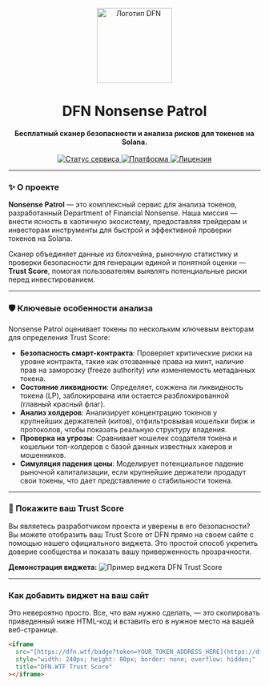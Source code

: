 <p align="center">
  <img src="https://dfn.wtf/DFN_logo_IDK_center.png" alt="Логотип DFN" width="150"/>
</p>

<h1 align="center">DFN Nonsense Patrol</h1>

<p align="center">
  <strong>Бесплатный сканер безопасности и анализа рисков для токенов на Solana.</strong>
  <br />
  <br />
    <a href="https://dfn.wtf/patrol">
    <img src="https://img.shields.io/badge/service-online-success.svg" alt="Статус сервиса">
  </a>
  <a href="https://github.com/dfnwtf/patrol">
    <img src="https://img.shields.io/badge/platform-Solana-blueviolet.svg" alt="Платформа">
  </a>
  <a href="LICENSE">
    <img src="https://img.shields.io/badge/license-MIT-green.svg" alt="Лицензия">
  </a>
</p>

***

### ✨ О проекте

**Nonsense Patrol** — это комплексный сервис для анализа токенов, разработанный Department of Financial Nonsense. Наша миссия — внести ясность в хаотичную экосистему, предоставляя трейдерам и инвесторам инструменты для быстрой и эффективной проверки токенов на Solana.

Сканер объединяет данные из блокчейна, рыночную статистику и проверки безопасности для генерации единой и понятной оценки — **Trust Score**, помогая пользователям выявлять потенциальные риски перед инвестированием.

***

### 🛡️ Ключевые особенности анализа

Nonsense Patrol оценивает токены по нескольким ключевым векторам для определения Trust Score:

* **Безопасность смарт-контракта**: Проверяет критические риски на уровне контракта, такие как отозванные права на минт, наличие прав на заморозку (freeze authority) или изменяемость метаданных токена.
* **Состояние ликвидности**: Определяет, сожжена ли ликвидность токена (LP), заблокирована или остается разблокированной (главный красный флаг).
* **Анализ холдеров**: Анализирует концентрацию токенов у крупнейших держателей (китов), отфильтровывая кошельки бирж и протоколов, чтобы показать реальную структуру владения.
* **Проверка на угрозы**: Сравнивает кошелек создателя токена и кошельки топ-холдеров с базой данных известных хакеров и мошенников.
* **Симуляция падения цены**: Моделирует потенциальное падение рыночной капитализации, если крупнейшие держатели продадут свои токены, что дает представление о стабильности токена.

***

### 🚀 Покажите ваш Trust Score

Вы являетесь разработчиком проекта и уверены в его безопасности? Вы можете отобразить ваш Trust Score от DFN прямо на своем сайте с помощью нашего официального виджета. Это простой способ укрепить доверие сообщества и показать вашу приверженность прозрачности.

**Демонстрация виджета:**
![Пример виджета DFN Trust Score](https://i.imgur.com/83pL8G3.png)

***

### Как добавить виджет на ваш сайт

Это невероятно просто. Все, что вам нужно сделать, — это скопировать приведенный ниже HTML-код и вставить его в нужное место на вашей веб-странице.

```html
<iframe
  src="[https://dfn.wtf/badge?token=YOUR_TOKEN_ADDRESS_HERE](https://dfn.wtf/badge?token=YOUR_TOKEN_ADDRESS_HERE)"
  style="width: 240px; height: 80px; border: none; overflow: hidden;"
  title="DFN.WTF Trust Score"
></iframe>
